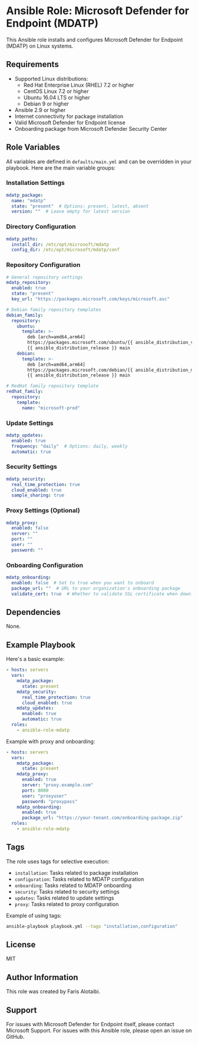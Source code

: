 # Ansible Role: Microsoft Defender for Endpoint (MDATP)

This Ansible role installs and configures Microsoft Defender for Endpoint (MDATP) on Linux systems.

## Requirements

- Supported Linux distributions:
  - Red Hat Enterprise Linux (RHEL) 7.2 or higher
  - CentOS Linux 7.2 or higher
  - Ubuntu 16.04 LTS or higher
  - Debian 9 or higher
- Ansible 2.9 or higher
- Internet connectivity for package installation
- Valid Microsoft Defender for Endpoint license
- Onboarding package from Microsoft Defender Security Center

## Role Variables

All variables are defined in `defaults/main.yml` and can be overridden in your playbook. Here are the main variable groups:

### Installation Settings
```yaml
mdatp_package:
  name: "mdatp"
  state: "present"  # Options: present, latest, absent
  version: ""  # Leave empty for latest version
```

### Directory Configuration
```yaml
mdatp_paths:
  install_dir: /etc/opt/microsoft/mdatp
  config_dir: /etc/opt/microsoft/mdatp/conf
```

### Repository Configuration
```yaml
# General repository settings
mdatp_repository:
  enabled: true
  state: "present"
  key_url: "https://packages.microsoft.com/keys/microsoft.asc"

# Debian family repository templates
debian_family:
  repository:
    ubuntu:
      template: >-
        deb [arch=amd64,arm64]
        https://packages.microsoft.com/ubuntu/{{ ansible_distribution_version }}/prod
        {{ ansible_distribution_release }} main
    debian:
      template: >-
        deb [arch=amd64,arm64]
        https://packages.microsoft.com/debian/{{ ansible_distribution_major_version }}/prod
        {{ ansible_distribution_release }} main

# RedHat family repository template
redhat_family:
  repository:
    template:
      name: "microsoft-prod"
```

### Update Settings
```yaml
mdatp_updates:
  enabled: true
  frequency: "daily"  # Options: daily, weekly
  automatic: true
```

### Security Settings
```yaml
mdatp_security:
  real_time_protection: true
  cloud_enabled: true
  sample_sharing: true
```

### Proxy Settings (Optional)
```yaml
mdatp_proxy:
  enabled: false
  server: ""
  port: ""
  user: ""
  password: ""
```

### Onboarding Configuration
```yaml
mdatp_onboarding:
  enabled: false  # Set to true when you want to onboard
  package_url: ""  # URL to your organization's onboarding package
  validate_cert: true  # Whether to validate SSL certificate when downloading
```

## Dependencies

None.

## Example Playbook

Here's a basic example:

```yaml
- hosts: servers
  vars:
    mdatp_package:
      state: present
    mdatp_security:
      real_time_protection: true
      cloud_enabled: true
    mdatp_updates:
      enabled: true
      automatic: true
  roles:
    - ansible-role-mdatp
```

Example with proxy and onboarding:

```yaml
- hosts: servers
  vars:
    mdatp_package:
      state: present
    mdatp_proxy:
      enabled: true
      server: "proxy.example.com"
      port: 8080
      user: "proxyuser"
      password: "proxypass"
    mdatp_onboarding:
      enabled: true
      package_url: "https://your-tenant.com/onboarding-package.zip"
  roles:
    - ansible-role-mdatp
```

## Tags

The role uses tags for selective execution:

- `installation`: Tasks related to package installation
- `configuration`: Tasks related to MDATP configuration
- `onboarding`: Tasks related to MDATP onboarding
- `security`: Tasks related to security settings
- `updates`: Tasks related to update settings
- `proxy`: Tasks related to proxy configuration

Example of using tags:
```bash
ansible-playbook playbook.yml --tags "installation,configuration"
```

## License

MIT

## Author Information

This role was created by Faris Alotaibi.

## Support

For issues with Microsoft Defender for Endpoint itself, please contact Microsoft Support.
For issues with this Ansible role, please open an issue on GitHub.
